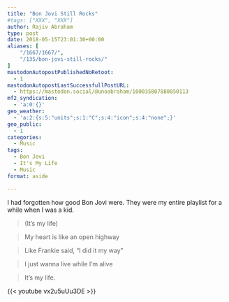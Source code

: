 ```yaml
---
title: "Bon Jovi Still Rocks"
#tags: ["XXX", "XXX"]
author: Rajiv Abraham
type: post
date: 2018-05-15T23:01:30+00:00
aliases: [
    "/1667/1667/",
    "/135/bon-jovi-still-rocks/"
]
mastodonAutopostPublishedNoRetoot:
  - 1
mastodonAutopostLastSuccessfullPostURL:
  - https://mastodon.social/@unoabraham/100035807880850113
mf2_syndication:
  - 'a:0:{}'
geo_weather:
  - 'a:2:{s:5:"units";s:1:"C";s:4:"icon";s:4:"none";}'
geo_public:
  - 1
categories:
  - Music
tags:
  - Bon Jovi
  - It's My Life
  - Music
format: aside

---
```

I had forgotten how good Bon Jovi were. They were my entire playlist for a while when I was a kid.

> (It&#8217;s my life)
  
> My heart is like an open highway
  
> Like Frankie said, &#8220;I did it my way&#8221;
  
> I just wanna live while I&#8217;m alive
  
> It&#8217;s my life.

{{< youtube vx2u5uUu3DE >}}